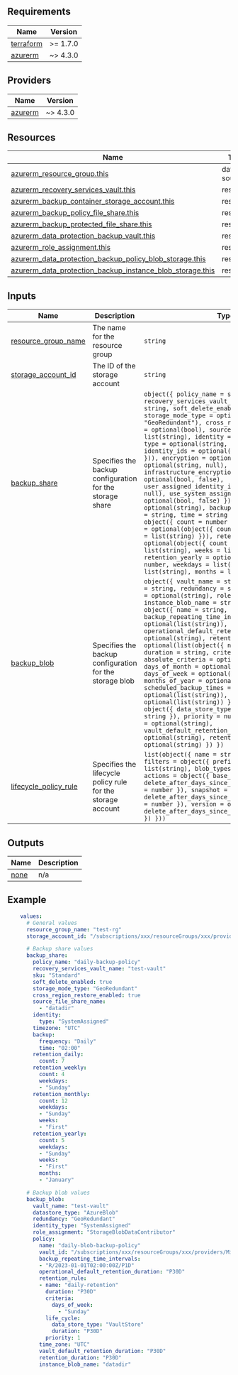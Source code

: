 ## Requirements

| Name | Version |
|------|---------|
| <a name="requirement_terraform"></a> [terraform](#requirement\_terraform) | >= 1.7.0 |
| <a name="requirement_azurerm"></a> [azurerm](#requirement\_azurerm) | ~> 4.3.0 |

## Providers

| Name | Version |
|------|---------|
| <a name="provider_azurerm"></a> [azurerm](#provider\_azurerm) | ~> 4.3.0 |

## Resources

| Name | Type |
|------|------|
| [azurerm_resource_group.this](https://registry.terraform.io/providers/hashicorp/azurerm/3.91.0/docs/data-sources/resource_group) | data source |
| [azurerm_recovery_services_vault.this](https://registry.terraform.io/providers/hashicorp/azurerm/latest/docs/resources/recovery_services_vault) | resource |
| [azurerm_backup_container_storage_account.this](https://registry.terraform.io/providers/hashicorp/azurerm/latest/docs/resources/backup_container_storage_account) | resource |
| [azurerm_backup_policy_file_share.this](https://registry.terraform.io/providers/hashicorp/azurerm/latest/docs/resources/backup_policy_file_share) | resource |
| [azurerm_backup_protected_file_share.this](https://registry.terraform.io/providers/hashicorp/azurerm/latest/docs/resources/backup_protected_file_share) | resource |
| [azurerm_data_protection_backup_vault.this](https://registry.terraform.io/providers/hashicorp/azurerm/latest/docs/resources/data_protection_backup_vault) | resource |
| [azurerm_role_assignment.this](https://registry.terraform.io/providers/hashicorp/azurerm/latest/docs/resources/role_assignment) | resource |
| [azurerm_data_protection_backup_policy_blob_storage.this](https://registry.terraform.io/providers/hashicorp/azurerm/latest/docs/resources/data_protection_backup_policy_blob_storage) | resource |
| [azurerm_data_protection_backup_instance_blob_storage.this](https://registry.terraform.io/providers/hashicorp/azurerm/latest/docs/resources/data_protection_backup_instance_blob_storage) | resource |

## Inputs

| Name | Description | Type | Default | Required |
|------|-------------|------|---------|:--------:|
| <a name="input_resource_group_name"></a> [resource\_group\_name](#input\_resource\_group\_name) | The name for the resource group | `string` | n/a | yes |
| <a name="input_storage_account_id"></a> [storage\_account\_id](#input\_storage\_account\_id) | The ID of the storage account | `string` | n/a | yes |
| <a name="input_backup_share"></a> [backup\_share](#input\_backup\_share) | Specifies the backup configuration for the storage share | `object({ policy_name = string, recovery_services_vault_name = string, sku = string, soft_delete_enabled = optional(bool), storage_mode_type = optional(string, "GeoRedundant"), cross_region_restore_enabled = optional(bool), source_file_share_name = list(string), identity = optional(object({ type = optional(string, "SystemAssigned"), identity_ids = optional(list(string), []) })), encryption = optional(object({ key_id = optional(string, null), infrastructure_encryption_enabled = optional(bool, false), user_assigned_identity_id = optional(string, null), use_system_assigned_identity = optional(bool, false) })), timezone = optional(string), backup = object({ frequency = string, time = string }), retention_daily = object({ count = number }), retention_weekly = optional(object({ count = number, weekdays = list(string) })), retention_monthly = optional(object({ count = number, weekdays = list(string), weeks = list(string) })), retention_yearly = optional(object({ count = number, weekdays = list(string), weeks = list(string), months = list(string) })) })` | null | no |
| <a name="input_backup_blob"></a> [backup\_blob](#input\_backup\_blob) | Specifies the backup configuration for the storage blob | `object({ vault_name = string, datastore_type = string, redundancy = string, identity_type = optional(string), role_assignment = string, instance_blob_name = string, policy = object({ name = string, backup_repeating_time_intervals = optional(list(string)), operational_default_retention_duration = optional(string), retention_rule = optional(list(object({ name = string, duration = string, criteria = object({ absolute_criteria = optional(string), days_of_month = optional(list(number)), days_of_week = optional(list(string)), months_of_year = optional(list(string)), scheduled_backup_times = optional(list(string)), weeks_of_month = optional(list(string)) }), life_cycle = object({ data_store_type = string, duration = string }), priority = number }))), time_zone = optional(string), vault_default_retention_duration = optional(string), retention_duration = optional(string) }) })` | null | no |
| <a name="input_lifecycle_policy_rule"></a> [lifecycle\_policy\_rule](#input\_lifecycle\_policy\_rule) | Specifies the lifecycle policy rule for the storage account | `list(object({ name = string, enabled = bool, filters = object({ prefix_match = list(string), blob_types = list(string) }), actions = object({ base_blob = object({ delete_after_days_since_creation_greater_than = number }), snapshot = object({ delete_after_days_since_creation_greater_than = number }), version = object({ delete_after_days_since_creation = number }) }) }))` | null | no |


## Outputs

| Name | Description |
|------|-------------|
| <a name="none"></a> [none](#none) | n/a |

## Example

```yaml
    values:
      # General values
      resource_group_name: "test-rg"
      storage_account_id: "/subscriptions/xxx/resourceGroups/xxx/providers/Microsoft.Storage/storageAccounts/xxx"

      # Backup share values
      backup_share:
        policy_name: "daily-backup-policy"
        recovery_services_vault_name: "test-vault"
        sku: "Standard"
        soft_delete_enabled: true
        storage_mode_type: "GeoRedundant"
        cross_region_restore_enabled: true
        source_file_share_name:
          - "datadir"
        identity:
          type: "SystemAssigned"
        timezone: "UTC"
        backup:
          frequency: "Daily"
          time: "02:00"
        retention_daily:
          count: 7
        retention_weekly:
          count: 4
          weekdays:
          - "Sunday"
        retention_monthly:
          count: 12
          weekdays:
          - "Sunday"
          weeks:
          - "First"
        retention_yearly:
          count: 5
          weekdays:
          - "Sunday"
          weeks:
          - "First"
          months:
          - "January"

      # Backup blob values
      backup_blob:
        vault_name: "test-vault"
        datastore_type: "AzureBlob"
        redundancy: "GeoRedundant"
        identity_type: "SystemAssigned"
        role_assignment: "StorageBlobDataContributor"
        policy:
          name: "daily-blob-backup-policy"
          vault_id: "/subscriptions/xxx/resourceGroups/xxx/providers/Microsoft.RecoveryServices/vaults/test-vault"
          backup_repeating_time_intervals:
          - "R/2023-01-01T02:00:00Z/P1D"
          operational_default_retention_duration: "P30D"
          retention_rule:
          - name: "daily-retention"
            duration: "P30D"
            criteria:
              days_of_week:
                - "Sunday"
            life_cycle:
              data_store_type: "VaultStore"
              duration: "P30D"
            priority: 1
          time_zone: "UTC"
          vault_default_retention_duration: "P30D"
          retention_duration: "P30D"
          instance_blob_name: "datadir"
```
